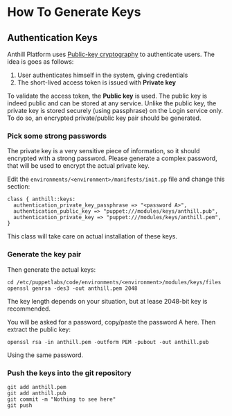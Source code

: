# How To Generate Keys

## Authentication Keys

Anthill Platform uses [Public-key cryptography](https://en.wikipedia.org/wiki/Public-key_cryptography) to authenticate users. 
The idea is goes as follows:

1. User authenticates himself in the system, giving credentials
2. The short-lived access token is issued with **Private key**

To validate the access token, the **Public key** is used. 
The public key is indeed public and can be stored at any service. 
Unlike the public key, the private key is stored securely (using passphrase) on the Login service only.
To do so, an encrypted private/public key pair should be generated.

### Pick some strong passwords

The private key is a very sensitive piece of information, so it should encrypted with a strong password.
Please generate a complex password, that will be used to encrypt the actual private key.

Edit the `environments/<environment>/manifests/init.pp` file and change this section:
```puppet
class { anthill::keys:
  authentication_private_key_passphrase => "<password A>",
  authentication_public_key => "puppet:///modules/keys/anthill.pub",
  authentication_private_key => "puppet:///modules/keys/anthill.pem",
}
```

This class will take care on actual installation of these keys. 

### Generate the key pair

Then generate the actual keys:
```
cd /etc/puppetlabs/code/environments/<environment>/modules/keys/files
openssl genrsa -des3 -out anthill.pem 2048
```

The key length depends on your situation, but at lease 2048-bit key is recommended.

You will be asked for a password, copy/paste the password A here. 
Then extract the public key:
```
openssl rsa -in anthill.pem -outform PEM -pubout -out anthill.pub
```
Using the same password. 

### Push the keys into the git repository
```
git add anthill.pem
git add anthill.pub
git commit -m "Nothing to see here"
git push
```
